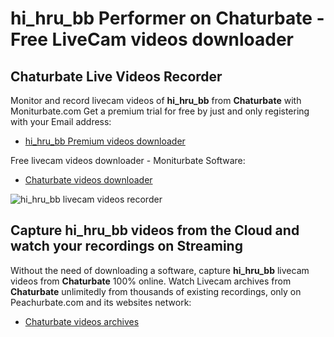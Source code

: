 # hi_hru_bb Performer on Chaturbate - Free LiveCam videos downloader

## Chaturbate Live Videos Recorder

Monitor and record livecam videos of **hi_hru_bb** from **Chaturbate** with Moniturbate.com
Get a premium trial for free by just and only registering with your Email address:
* [hi_hru_bb Premium videos downloader](https://moniturbate.com/request-demo-licence-key.html)

Free livecam videos downloader - Moniturbate Software:
* [Chaturbate videos downloader](https://moniturbate.com/moniturbate-download-software.html)

![hi_hru_bb livecam videos recorder](https://peachurnet.com/templates/moniturbate-software.png)


## Capture hi_hru_bb videos from the Cloud and watch your recordings on Streaming

Without the need of downloading a software, capture **hi_hru_bb** livecam videos from **Chaturbate** 100% online.
Watch Livecam archives from **Chaturbate** unlimitedly from thousands of existing recordings, only on Peachurbate.com and its websites network:
* [Chaturbate videos archives](https://peachurnet.com/)